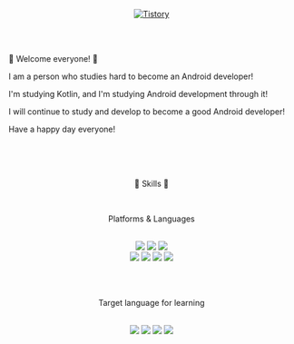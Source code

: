  <div align=center>

  [![Tistory](http://img.shields.io/badge/Tistory-FE5E4D?style=flat-square&logo=Tistory&link=https://korea-dev-liam.tistory.com/)](https://korea-dev-liam.tistory.com/)

</div>

<br/><br/>

:wave: Welcome everyone! :wave:

I am a person who studies hard to become an Android developer!

I'm studying Kotlin, and I'm studying Android development through it!

I will continue to study and develop to become a good Android developer!

Have a happy day everyone!

<br/><br/><br/>

 <div align=center>
  
:dizzy:  Skills  :dizzy:

<br/>

Platforms & Languages

<br/>

<img src="https://img.shields.io/badge/Android-3DDC84?style=flat-square&logo=Android&logoColor=white"/>

<img src="https://img.shields.io/badge/Android Studio-3ddc84?style=flat-square&logo=Android Studio&logoColor=white"/>

<img src="https://img.shields.io/badge/Kotlin-7f52ff?style=flat-square&logo=Kotlin&logoColor=white"/>

<br/>

<img src="https://img.shields.io/badge/Python-3776ab?style=flat-square&logo=Python&logoColor=white"/>

<img src="https://img.shields.io/badge/PyCharm-000000?style=flat-square&logo=PyCharm&logoColor=white"/>

<img src="https://img.shields.io/badge/JavaScript-f7df1e?style=flat-square&logo=JavaScript&logoColor=white"/>

<img src="https://img.shields.io/badge/Visual Studio Code-007acc?style=flat-square&logo=Visual Studio Code&logoColor=white"/>

<br/><br/>

Target language for learning

<br/>

<img src="https://img.shields.io/badge/Swift-f05138?style=flat-square&logo=Swift&logoColor=white"/>

<img src="https://img.shields.io/badge/Flutter-02569b?style=flat-square&logo=Flutter&logoColor=white"/>

<img src="https://img.shields.io/badge/ReactNative-61dafb?style=flat-square&logo=ReactNative&logoColor=white"/>

<img src="https://img.shields.io/badge/Amazon AWS-232f3e?style=flat-square&logo=Amazon AWS&logoColor=white"/>


</div>
